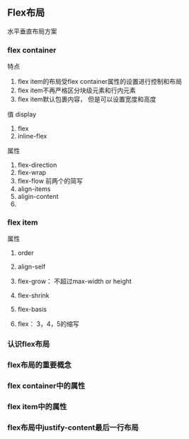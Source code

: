 ## Flex布局

水平垂直布局方案

### flex container

特点

1. flex item的布局受flex container属性的设置进行控制和布局
2. flex item不再严格区分块级元素和行内元素
3. flex item默认包裹内容， 但是可以设置宽度和高度

 值 display

1. flex
2. inline-flex

属性

1. flex-direction 
2. flex-wrap
3. flex-flow 前两个的简写
4. align-items
5. aligin-content
6. 

### flex item

属性

1. order

2. align-self

3. flex-grow： 不超过max-width or height

4. flex-shrink

5. flex-basis

6. flex： 3，4，5的缩写

   

### 认识flex布局

### flex布局的重要概念

### flex container中的属性

### flex item中的属性

### flex布局中justify-content最后一行布局

